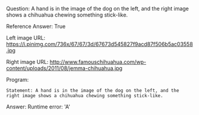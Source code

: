 Question: A hand is in the image of the dog on the left, and the right image shows a chihuahua chewing something stick-like.

Reference Answer: True

Left image URL: https://i.pinimg.com/736x/67/67/3d/67673d545827f9acd87f506b5ac03558.jpg

Right image URL: http://www.famouschihuahua.com/wp-content/uploads/2011/08/jemma-chihuahua.jpg

Program:

```
Statement: A hand is in the image of the dog on the left, and the right image shows a chihuahua chewing something stick-like.
```
Answer: Runtime error: 'A'

